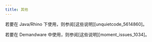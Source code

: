 ```yaml
---
title: 其他
---
```


若要在 Java/Rhino 下使用，则参阅[这些说明][unquietcode_5614860]。

若要在 Demandware 中使用，则参阅[这些说明][moment_issues_1034]。

